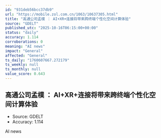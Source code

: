 ```yaml
---
id: "931deb56bcc37db9"
url: "https://mobile.zol.com.cn/1063/10637305.html"
title: "高通公司孟樸 ： AI+XR+连接将带来跨终端个性化空间计算体验"
source: "GDELT"
published_utc: "2025-10-16T06:15:00+00:00"
status: "daily"
accuracy: 1.114
corroborations: 0
meaning: "AI news"
impact: "General"
affected: "General"
ts_daily: "1760607667.272179"
ts_weekly: null
ts_monthly: null
value_score: 0.643
---
```

## 高通公司孟樸 ： AI+XR+连接将带来跨终端个性化空间计算体验

- Source: GDELT
- Accuracy: 1.114

AI news
